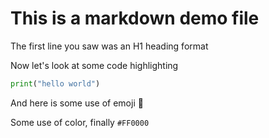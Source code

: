 # This is a markdown demo file

The first line you saw was an H1 heading format

Now let's look at some code highlighting

``` python
print("hello world")
```

And here is some use of emoji :wave: 

Some use of color, finally `#FF0000`